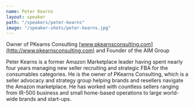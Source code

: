 ```yaml
---
name: Peter Kearns
layout: speaker
path: "/speakers/peter-kearns"
image: "/speaker-shots/peter-kearns.jpg"
---
```


Owner of PKearns Consulting [www.pkearnsconsulting.com](http://www.pkearnsconsulting.com) and Founder of the AIM Group

Peter Kearns is a former Amazon Marketplace leader having spent nearly four years managing new seller recruiting and strategic FBA for the consumables categories. He is the owner of PKearns Consulting, which is a seller advocacy and strategy group helping brands and resellers navigate the Amazon marketplace. He has worked with countless sellers ranging from IR-500 business and small home-based operations to large world-wide brands and start-ups.
